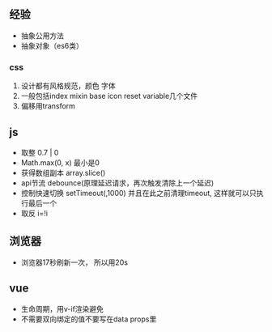 ## 经验

- 抽象公用方法
- 抽象对象（es6类）

### css
1. 设计都有风格规范，颜色 字体
2. 一般包括index mixin base icon reset variable几个文件
3. 偏移用transform


## js
- 取整  0.7 | 0
- Math.max(0, x) 最小是0
- 获得数组副本    array.slice()
- api节流    debounce(原理延迟请求，再次触发清除上一个延迟)
- 控制快速切换    setTimeout(,1000) 并且在此之前清理timeout, 这样就可以只执行最后一个
- 取反    i=!i



## 浏览器
- 浏览器17秒刷新一次， 所以用20s

## vue
- 生命周期，用v-if渲染避免
- 不需要双向绑定的值不要写在data props里




